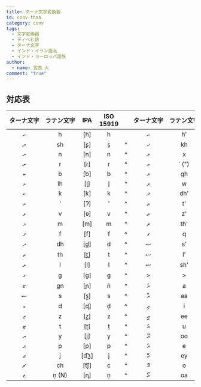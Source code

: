 ```yaml
---
title: ターナ文字変換器
id: conv-thaa
category: conv
tags:
  - 文字変換器
  - ディベヒ語
  - ターナ文字
  - インド・イラン語派
  - インド・ヨーロッパ語族
author:
  - name: 宮西 大
comment: "true"
---
```

<HLConverter src="/conv/thaa.tsv" dirRight="rtl"/>

## 対応表

|タ⁠ー⁠ナ⁠文⁠字|ラ⁠テ⁠ン⁠文⁠字|IPA|ISO 15919| |タ⁠ー⁠ナ⁠文⁠字|ラ⁠テ⁠ン⁠文⁠字|IPA|ISO 15919|ア⁠ラ⁠ビ⁠ア⁠文⁠字|
|:----:|:----:|:----:|:----:|:----:|:----:|:----:|:----:|:----:|:----:|
|ހ|h|[h]|h| |ޙ|h'|[ħ]|h̤|ح|
|ށ|sh|[ʂ]|ṣ|^|ޚ|kh|[x]|k͟h|خ|
|ނ|n|[n]|n|^|ޜ|x|[ʒ]|ž|ژ|
|ރ|r|[ɾ]|r|^|ޢ|ʿ (")|[ʕ]|‘|ع|
|ބ|b|[b]|b|^|ޣ|gh|[ɣ]|ġ|غ|
|ޅ|lh|[ɭ]|ḷ|^|ޥ|w|[w]|w|و|
|ކ|k|[k]|k|^|ޛ|dh'|[ð]|ẕ|ذ|
|އ|'|[ʔ]|'|^|ޠ|t'|[tˤ]|t̤|ط|
|ވ|v|[ʋ]|v|^|ޡ|z'|[ðˤ]|ẓ|ظ|
|މ|m|[m]|m|^|ޘ|th'|[θ]|s̱|ث|
|ފ|f|[f]|f|^|ޤ|q|[q]|q|ق|
|ދ|dh|[d̪]|d|^|ޞ|s'|[sˤ]|s̤|ص|
|ތ|th|[t̪]|t|^|ޟ|l'|[dˤ]|ż|ض|
|ލ|l|[l]|l|^|ޝ|sh'|[ʃ]|ś|ش|
|ގ|g|[ɡ]|g|^|>|>|>|**母音**| |
|ޏ|gn|[ɲ]|ñ|^|އަ|a|[a]|a|^|
|ސ|s|[s̺]|s|^|އާ|aa|[aː]|ā|^|
|ޑ|d|[ɖ]|ḍ|^|އި|i|[i]|i|^|
|ޒ|z|[z̺]|z|^|އީ|ee|[iː]|ī|^|
|ޓ|t|[ʈ]|ṭ|^|އު|u|[u]|u|^|
|ޔ|y|[j]|y|^|އޫ|oo|[uː]|ū|^|
|ޕ|p|[p]|p|^|އެ|e|[e]|e|^|
|ޖ|j|[d͡ʒ]|j|^|އޭ|ey|[eː]|ē|^|
|ޗ|ch|[t͡ʃ]|c|^|އޮ|o|[o]|o|^|
|ޱ|ṇ (N)|[ɳ]|ṇ|^|އޯ|oa|[oː]|ō|^|
